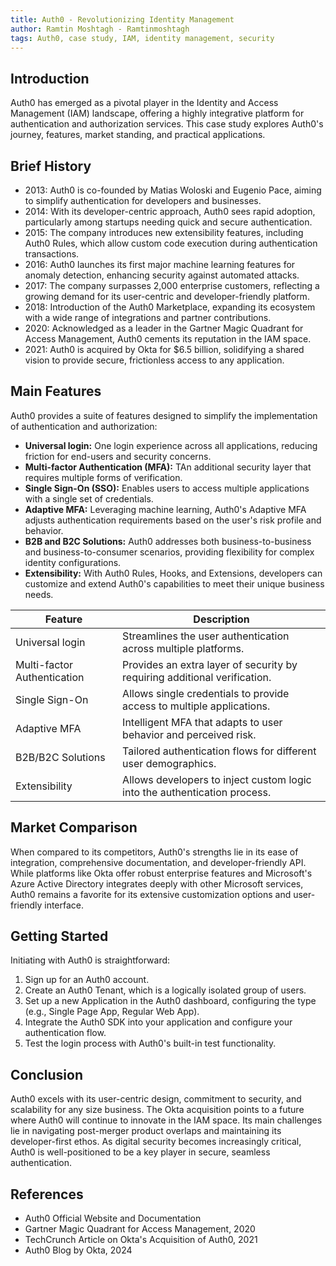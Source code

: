 ```yaml
---
title: Auth0 - Revolutionizing Identity Management
author: Ramtin Moshtagh - Ramtinmoshtagh
tags: Auth0, case study, IAM, identity management, security
---
```


## Introduction

Auth0 has emerged as a pivotal player in the Identity and Access Management (IAM) landscape, offering a highly integrative platform for authentication and authorization services. This case study explores Auth0's journey, features, market standing, and practical applications.

## Brief History

- 2013: Auth0 is co-founded by Matias Woloski and Eugenio Pace, aiming to simplify authentication for developers and businesses.
- 2014: With its developer-centric approach, Auth0 sees rapid adoption, particularly among startups needing quick and secure authentication.
- 2015: The company introduces new extensibility features, including Auth0 Rules, which allow custom code execution during authentication transactions.
- 2016: Auth0 launches its first major machine learning features for anomaly detection, enhancing security against automated attacks.
- 2017: The company surpasses 2,000 enterprise customers, reflecting a growing demand for its user-centric and developer-friendly platform.
- 2018: Introduction of the Auth0 Marketplace, expanding its ecosystem with a wide range of integrations and partner contributions.
- 2020: Acknowledged as a leader in the Gartner Magic Quadrant for Access Management, Auth0 cements its reputation in the IAM space.
- 2021: Auth0 is acquired by Okta for $6.5 billion, solidifying a shared vision to provide secure, frictionless access to any application.

## Main Features

Auth0 provides a suite of features designed to simplify the implementation of authentication and authorization:

- **Universal login:** One login experience across all applications, reducing friction for end-users and security concerns.
- **Multi-factor Authentication (MFA):** TAn additional security layer that requires multiple forms of verification.
- **Single Sign-On (SSO):** Enables users to access multiple applications with a single set of credentials.
- **Adaptive MFA:** Leveraging machine learning, Auth0's Adaptive MFA adjusts authentication requirements based on the user's risk profile and behavior.
- **B2B and B2C Solutions:** Auth0 addresses both business-to-business and business-to-consumer scenarios, providing flexibility for complex identity configurations.
- **Extensibility:** With Auth0 Rules, Hooks, and Extensions, developers can customize and extend Auth0's capabilities to meet their unique business needs.



| Feature | Description |
| --- | --- |
| Universal login | Streamlines the user authentication across multiple platforms. |
| Multi-factor Authentication | Provides an extra layer of security by requiring additional verification. |
| Single Sign-On | Allows single credentials to provide access to multiple applications. |
| Adaptive MFA | Intelligent MFA that adapts to user behavior and perceived risk. |
| B2B/B2C Solutions | Tailored authentication flows for different user demographics. |
| Extensibility | Allows developers to inject custom logic into the authentication process. |

## Market Comparison

When compared to its competitors, Auth0's strengths lie in its ease of integration, comprehensive documentation, and developer-friendly API. While platforms like Okta offer robust enterprise features and Microsoft's Azure Active Directory integrates deeply with other Microsoft services, Auth0 remains a favorite for its extensive customization options and user-friendly interface.

## Getting Started

Initiating with Auth0 is straightforward:

1. Sign up for an Auth0 account.
2. Create an Auth0 Tenant, which is a logically isolated group of users.
3. Set up a new Application in the Auth0 dashboard, configuring the type (e.g., Single Page App, Regular Web App).
4. Integrate the Auth0 SDK into your application and configure your authentication flow.
5. Test the login process with Auth0's built-in test functionality.


## Conclusion

Auth0 excels with its user-centric design, commitment to security, and scalability for any size business. The Okta acquisition points to a future where Auth0 will continue to innovate in the IAM space. Its main challenges lie in navigating post-merger product overlaps and maintaining its developer-first ethos. As digital security becomes increasingly critical, Auth0 is well-positioned to be a key player in secure, seamless authentication.

## References

- Auth0 Official Website and Documentation
- Gartner Magic Quadrant for Access Management, 2020
- TechCrunch Article on Okta's Acquisition of Auth0, 2021
- Auth0 Blog by Okta, 2024
